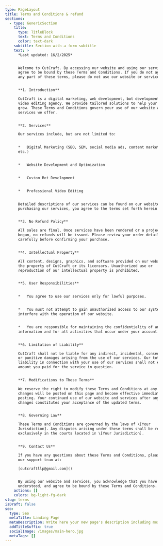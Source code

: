 ```yaml
---
type: PageLayout
title: Terms and Conditions & refund
sections:
  - type: GenericSection
    title:
      type: TitleBlock
      text: Terms and Conditions
      color: text-dark
    subtitle: Section with a form subtitle
    text: >
      *Last updated: 16/2/2025*


      Welcome to CutCraft. By accessing our website and using our services, you
      agree to be bound by these Terms and Conditions. If you do not agree with
      any part of these terms, please do not use our website or services.


      **1. Introduction**

      CutCraft is a digital marketing, web development, bot development, and
      video editing agency. We provide tailored solutions to help your business
      grow. These Terms and Conditions govern your use of our website and the
      services we offer.


      **2. Services**

      Our services include, but are not limited to:


      *   Digital Marketing (SEO, SEM, social media ads, content marketing,
      etc.)


      *   Website Development and Optimization


      *   Custom Bot Development


      *   Professional Video Editing


      Detailed descriptions of our services can be found on our website. By
      purchasing our services, you agree to the terms set forth herein.


      **3. No Refund Policy**

      All sales are final. Once services have been rendered or a project has
      begun, no refunds will be issued. Please review your order details
      carefully before confirming your purchase.


      **4. Intellectual Property**

      All content, designs, graphics, and software provided on our website are
      the property of CutCraft or its licensors. Unauthorized use or
      reproduction of our intellectual property is prohibited.


      **5. User Responsibilities**


      *   You agree to use our services only for lawful purposes.


      *   You must not attempt to gain unauthorized access to our systems or
      interfere with the operation of our website.


      *   You are responsible for maintaining the confidentiality of any account
      information and for all activities that occur under your account.


      **6. Limitation of Liability**

      CutCraft shall not be liable for any indirect, incidental, consequential,
      or punitive damages arising from the use of our services. Our total
      liability in connection with your use of our services shall not exceed the
      amount you paid for the service in question.


      **7. Modifications to These Terms**

      We reserve the right to modify these Terms and Conditions at any time. Any
      changes will be posted on this page and become effective immediately upon
      posting. Your continued use of our website and services after any such
      changes constitutes your acceptance of the updated terms.


      **8. Governing Law**

      These Terms and Conditions are governed by the laws of \[Your
      Jurisdiction]. Any disputes arising under these terms shall be resolved
      exclusively in the courts located in \[Your Jurisdiction].


      **9. Contact Us**

      If you have any questions about these Terms and Conditions, please contact
      our support team at:

      [cutcraftllp@gmail.com]()


      By using our website and services, you acknowledge that you have read,
      understood, and agree to be bound by these Terms and Conditions.
    actions: []
    colors: bg-light-fg-dark
slug: terms
isDraft: false
seo:
  type: Seo
  metaTitle: Landing Page
  metaDescription: Write here your new page's description including most relevant keywords.
  addTitleSuffix: true
  socialImage: /images/main-hero.jpg
  metaTags: []
---
```

